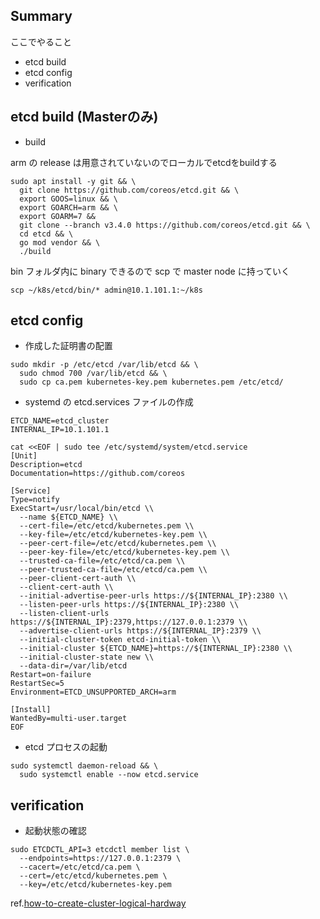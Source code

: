 ## Summary

ここでやること

- etcd build
- etcd config
- verification

## etcd build (Masterのみ)

- build

arm の release は用意されていないのでローカルでetcdをbuildする

```
sudo apt install -y git && \
  git clone https://github.com/coreos/etcd.git && \
  export GOOS=linux && \
  export GOARCH=arm && \
  export GOARM=7 &&
  git clone --branch v3.4.0 https://github.com/coreos/etcd.git && \
  cd etcd && \
  go mod vendor && \
  ./build
```

bin フォルダ内に binary できるので scp で master node に持っていく

```
scp ~/k8s/etcd/bin/* admin@10.1.101.1:~/k8s
```

## etcd config

- 作成した証明書の配置

```
sudo mkdir -p /etc/etcd /var/lib/etcd && \
  sudo chmod 700 /var/lib/etcd && \
  sudo cp ca.pem kubernetes-key.pem kubernetes.pem /etc/etcd/
```

- systemd の etcd.services ファイルの作成

```
ETCD_NAME=etcd_cluster
INTERNAL_IP=10.1.101.1

cat <<EOF | sudo tee /etc/systemd/system/etcd.service
[Unit]
Description=etcd
Documentation=https://github.com/coreos

[Service]
Type=notify
ExecStart=/usr/local/bin/etcd \\
  --name ${ETCD_NAME} \\
  --cert-file=/etc/etcd/kubernetes.pem \\
  --key-file=/etc/etcd/kubernetes-key.pem \\
  --peer-cert-file=/etc/etcd/kubernetes.pem \\
  --peer-key-file=/etc/etcd/kubernetes-key.pem \\
  --trusted-ca-file=/etc/etcd/ca.pem \\
  --peer-trusted-ca-file=/etc/etcd/ca.pem \\
  --peer-client-cert-auth \\
  --client-cert-auth \\
  --initial-advertise-peer-urls https://${INTERNAL_IP}:2380 \\
  --listen-peer-urls https://${INTERNAL_IP}:2380 \\
  --listen-client-urls https://${INTERNAL_IP}:2379,https://127.0.0.1:2379 \\
  --advertise-client-urls https://${INTERNAL_IP}:2379 \\
  --initial-cluster-token etcd-initial-token \\
  --initial-cluster ${ETCD_NAME}=https://${INTERNAL_IP}:2380 \\
  --initial-cluster-state new \\
  --data-dir=/var/lib/etcd
Restart=on-failure
RestartSec=5
Environment=ETCD_UNSUPPORTED_ARCH=arm

[Install]
WantedBy=multi-user.target
EOF
```

- etcd プロセスの起動

```
sudo systemctl daemon-reload && \
  sudo systemctl enable --now etcd.service
```

## verification

- 起動状態の確認

```
sudo ETCDCTL_API=3 etcdctl member list \
  --endpoints=https://127.0.0.1:2379 \
  --cacert=/etc/etcd/ca.pem \
  --cert=/etc/etcd/kubernetes.pem \
  --key=/etc/etcd/kubernetes-key.pem
```

ref.[how-to-create-cluster-logical-hardway](https://github.com/CyberAgentHack/home-kubernetes-2020/tree/master/how-to-create-cluster-logical-hardway)

